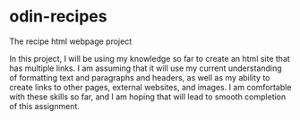 # odin-recipes
The recipe html webpage project

In this project, I will be using my knowledge so far to create an html 
site that has multiple links. I am assuming that it will use my current 
understanding of formatting text and paragraphs and headers, as well as 
my ability to create links to other pages, external websites, and images.
I am comfortable with these skills so far, and I am hoping that will lead
to smooth completion of this assignment.